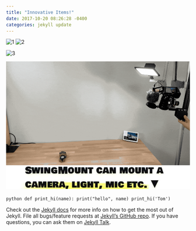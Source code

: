 ```yaml
---
title: "Innovative Items!"
date: 2017-10-20 08:26:28 -0400
categories: jekyll update
---
```


![1](https://user-images.githubusercontent.com/116243539/197185796-7a1ba5e0-ed68-4888-9590-6a41347d21a6.jpg)
![2](https://user-images.githubusercontent.com/116243539/197187181-ce0c31c8-6591-4a8d-8d4d-6aa2a26851fd.jpg)

![3](https://user-images.githubusercontent.com/116243539/197186962-79031ab8-44cd-4387-a06c-f50ebfc3eb72.jpg)

![4](/_image/4.gif)
![5](/_image/5.jpg)


​```python
def print_hi(name):
  print("hello", name)
print_hi('Tom')
​```

Check out the [Jekyll docs][jekyll-docs] for more info on how to get the most out of Jekyll. File all bugs/feature requests at [Jekyll’s GitHub repo][jekyll-gh]. If you have questions, you can ask them on [Jekyll Talk][jekyll-talk].

[jekyll-docs]: https://jekyllrb.com/docs/home
[jekyll-gh]:   https://github.com/jekyll/jekyll
[jekyll-talk]: https://talk.jekyllrb.com/
